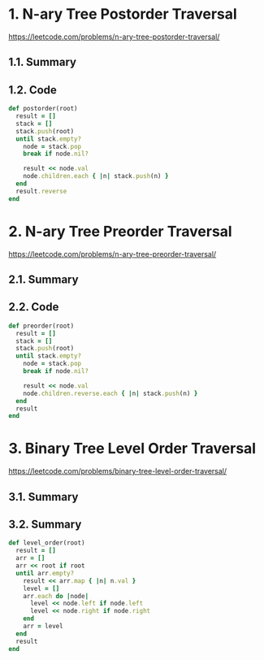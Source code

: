 # 1. N-ary Tree Postorder Traversal

https://leetcode.com/problems/n-ary-tree-postorder-traversal/

## 1.1. Summary

## 1.2. Code

```rb
def postorder(root)
  result = []
  stack = []
  stack.push(root)
  until stack.empty?
    node = stack.pop
    break if node.nil?

    result << node.val
    node.children.each { |n| stack.push(n) }
  end
  result.reverse
end
```

# 2. N-ary Tree Preorder Traversal

https://leetcode.com/problems/n-ary-tree-preorder-traversal/

## 2.1. Summary

## 2.2. Code

```rb
def preorder(root)
  result = []
  stack = []
  stack.push(root)
  until stack.empty?
    node = stack.pop
    break if node.nil?

    result << node.val
    node.children.reverse.each { |n| stack.push(n) }
  end
  result
end
```

# 3. Binary Tree Level Order Traversal

https://leetcode.com/problems/binary-tree-level-order-traversal/

## 3.1. Summary

## 3.2. Summary

```rb
def level_order(root)
  result = []
  arr = []
  arr << root if root
  until arr.empty?
    result << arr.map { |n| n.val }
    level = []
    arr.each do |node|
      level << node.left if node.left
      level << node.right if node.right
    end
    arr = level
  end
  result
end
```
